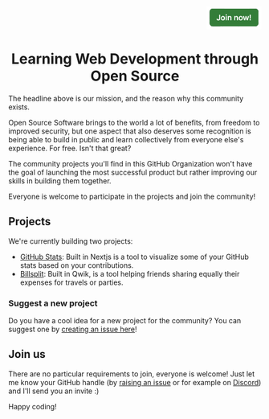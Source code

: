 <div align="right"><a href="https://github.com/DevLeonardoCommunity/community/issues/new?assignees=&labels=invite-request&projects=&template=invite-request.yml&title=Invite+Request+for+%3Cusername%3E" /><img src="https://raw.githubusercontent.com/DevLeonardoCommunity/.github/main/profile/join-button.png" height="45" /></a></div>

<h1 align="center">Learning Web Development through Open Source</h1>

The headline above is our mission, and the reason why this community exists.

Open Source Software brings to the world a lot of benefits, from freedom to improved security, but one aspect that also deserves some recognition is being able to build in public and learn collectively from everyone else's experience. For free. Isn't that great?

The community projects you'll find in this GitHub Organization won't have the goal of launching the most successful product but rather improving our skills in building them together.

Everyone is welcome to participate in the projects and join the community!

## Projects

We're currently building two projects:
- [GitHub Stats](https://github.com/DevLeonardoCommunity/github-stats): Built in Nextjs is a tool to visualize some of your GitHub stats based on your contributions.
- [Billsplit](https://github.com/DevLeonardoCommunity/billsplit): Built in Qwik, is a tool helping friends sharing equally their expenses for travels or parties.

### Suggest a new project

Do you have a cool idea for a new project for the community? You can suggest one by [creating an issue here](https://github.com/DevLeonardoCommunity/community/issues/new)!

## Join us

There are no particular requirements to join, everyone is welcome! Just let me know your GitHub handle (by [raising an issue](https://github.com/DevLeonardoCommunity/community/issues/new) or for example on [Discord](https://discord.gg/wp26Y8DtQu)) and I'll send you an invite :)

Happy coding!
